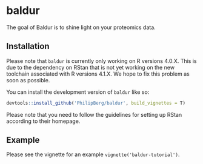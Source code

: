 
<!-- README.md is generated from README.Rmd. Please edit that file -->

# baldur

<!-- badges: start -->
<!-- badges: end -->

The goal of Baldur is to shine light on your proteomics data.

## Installation

Please note that `baldur` is currently only working on R versions 4.0.X.
This is due to the dependency on RStan that is not yet working on the
new toolchain associated with R versions 4.1.X. We hope to fix this
problem as soon as possible.

You can install the development version of `baldur` like so:

``` r
devtools::install_github('PhilipBerg/baldur', build_vignettes = T)
```

Please note that you need to follow the guidelines for setting up RStan
according to their homepage.

## Example

Please see the vignette for an example `vignette('baldur-tutorial')`.
